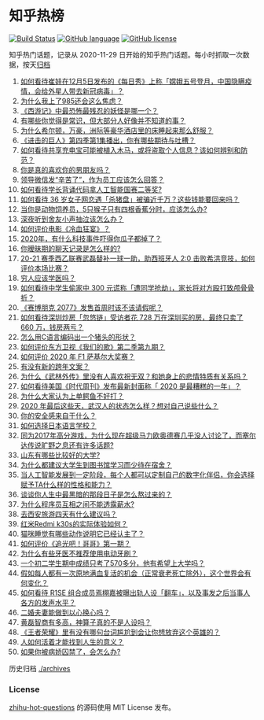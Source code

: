 # 知乎热榜
[![Build Status](https://github.com/ToWeLong/zhihu-hot-questions/workflows/CI/badge.svg)](https://github.com/ToWeLong/zhihu-hot-questions/actions)
[![GitHub language](https://img.shields.io/badge/language-golang-orange.svg)](https://golang.org/)
[![GitHub license](https://img.shields.io/github/license/ToWeLong/zhihu-hot-questions)](https://github.com/ToWeLong/zhihu-hot-questions/blob/main/LICENSE)

知乎热门话题，记录从 2020-11-29 日开始的知乎热门话题。每小时抓取一次数据，按天[归档](./archives)

<!-- BEGIN -->

1. [如何看待崔娃在12月5日发布的《每日秀》上称「嫦娥五号登月，中国隐瞒疫情，会给外星人带去新冠病毒」？](https://www.zhihu.com/question/433586955)
1. [为什么我上了985还会这么焦虑？](https://www.zhihu.com/question/360735437)
1. [《西游记》中最恐怖最残忍的妖怪是哪一个？](https://www.zhihu.com/question/414657464)
1. [有哪些你觉得是常识，但大部分人好像并不知道的事？](https://www.zhihu.com/question/422686198)
1. [为什么希尔顿，万豪，洲际等豪华酒店里的床睡起来那么舒服？](https://www.zhihu.com/question/294341870)
1. [《进击的巨人》第四季第1集播出，你有哪些期待与吐槽？](https://www.zhihu.com/question/433502722)
1. [如何看待共享充电宝可能被植入木马，或将盗取个人信息？该如何辨别和防范？](https://www.zhihu.com/question/433542310)
1. [你是真的喜欢你的男朋友吗？](https://www.zhihu.com/question/375806159)
1. [领导微信发“辛苦了”，作为员工应该怎么回答？](https://www.zhihu.com/question/340318133)
1. [如何看待学长背诵代码拿人工智能国赛二等奖?](https://www.zhihu.com/question/433551646)
1. [如何看待 36 岁女子网恋遇「杀猪盘」被骗近千万？这些钱能要回来吗？](https://www.zhihu.com/question/433550710)
1. [当你是动物饲养员，5只猴子只有四根香蕉分时，应该怎么办?](https://www.zhihu.com/question/428857383)
1. [深夜听到舍友小声抽泣该怎么办？](https://www.zhihu.com/question/432023305)
1. [如何评价电影《冷血狂宴》？](https://www.zhihu.com/question/433260013)
1. [2020年，有什么科技事件吓得你瓜子都掉了？](https://www.zhihu.com/question/433465795)
1. [你暧昧期的聊天记录是怎么样的?](https://www.zhihu.com/question/356579521)
1. [20-21 赛季西乙联赛武磊替补一球一助，助西班牙人 2:0 击败希洪竞技，如何评价本场比赛？](https://www.zhihu.com/question/433663431)
1. [穷人应该学医吗？](https://www.zhihu.com/question/432190235)
1. [如何看待中学生偷家中 300 元谎称「遭同学抢劫」，家长将对方殴打致颅骨骨折？](https://www.zhihu.com/question/433678713)
1. [《赛博朋克 2077》发售首周时该不该请假呢？](https://www.zhihu.com/question/432721075)
1. [如何看待深圳炒房「忽悠链」受访者花 728 万在深圳买的房，最终只卖了 660 万，钱房两亏？](https://www.zhihu.com/question/433512623)
1. [怎么用C语言编码出一个猪头的形状？](https://www.zhihu.com/question/429329860)
1. [如何评价东方卫视《我们的歌》第二季第九期？](https://www.zhihu.com/question/433630860)
1. [如何评价 2020 年 F1 萨基尔大奖赛？](https://www.zhihu.com/question/433670000)
1. [有没有新的跨年文案？](https://www.zhihu.com/question/433058325)
1. [为什么《武林外传》里没有人喜欢祝无双？和她身上的悲情特质有关系吗？](https://www.zhihu.com/question/22106619)
1. [如何看待美国《时代周刊》发布最新封面称「 2020 是最糟糕的一年」？](https://www.zhihu.com/question/433689306)
1. [为什么大家认为上单鳄鱼不好打？](https://www.zhihu.com/question/433093941)
1. [2020 年最后这些天，武汉人的状态怎么样？想对自己说些什么？](https://www.zhihu.com/question/429842144)
1. [你的安全感来自于什么？](https://www.zhihu.com/question/344995960)
1. [如何选择日本语言学校？](https://www.zhihu.com/question/38549630)
1. [同为2017年高分游戏，为什么现在超级马力欧奥德赛几乎没人讨论了，而塞尔达传说旷野之息还有许多话题?](https://www.zhihu.com/question/432780299)
1. [山东有哪些比较好的大学?](https://www.zhihu.com/question/432595772)
1. [为什么都建议大学生到图书馆学习而少待在宿舍？](https://www.zhihu.com/question/352541463)
1. [当人工智能发展到一定阶段，每个人都可以定制自己的数字化伴侣，你会选择赋予TA什么样的性格和能力？](https://www.zhihu.com/question/433176789)
1. [谈谈你人生中最黑暗的那段日子是怎么熬过来的？](https://www.zhihu.com/question/432842383)
1. [为什么程序员互相之间不能透露薪水?](https://www.zhihu.com/question/433369986)
1. [去西安旅游四天有什么建议吗？](https://www.zhihu.com/question/319268766)
1. [红米Redmi k30s的实际体验如何？](https://www.zhihu.com/question/428938568)
1. [猫咪睡觉有哪些动作说明它已经认主了？](https://www.zhihu.com/question/418407217)
1. [如何评价《追光吧！哥哥》第一期？](https://www.zhihu.com/question/433509504)
1. [为什么有些牙医不推荐使用电动牙刷？](https://www.zhihu.com/question/364359077)
1. [一个初二学生期中成绩只考了570多分，他有希望上大学吗？](https://www.zhihu.com/question/431909193)
1. [假如每人都有一次原地满血复活的机会（正常衰老死亡除外），这个世界会有何变化？](https://www.zhihu.com/question/278013607)
1. [如何看待 R1SE 组合成员焉栩嘉被曝出轨人设「翻车」，以及事发之后当事人各方的发声水平？](https://www.zhihu.com/question/433480727)
1. [二婚夫妻能做到以心换心吗？](https://www.zhihu.com/question/367901604)
1. [黄磊智商有多高，神算子真的不是人设吗？](https://www.zhihu.com/question/428494879)
1. [《王者荣耀》里有没有哪句台词尴尬到会让你想放弃这个英雄的？](https://www.zhihu.com/question/421011240)
1. [人如何活着才能找到人生的意义？](https://www.zhihu.com/question/429188349)
1. [如果你被病娇囚禁了，会怎么办?](https://www.zhihu.com/question/398485925)

<!-- END -->

历史归档 [./archives](./archives)


### License
[zhihu-hot-questions](https://github.com/towelong/zhihu-hot-questions) 的源码使用 MIT License 发布。